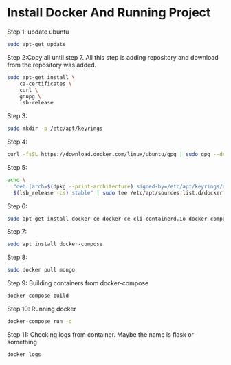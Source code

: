 # Install Docker And Running Project

Step 1: update ubuntu

```bash
sudo apt-get update
```

Step 2:Copy all until step 7. All this step is adding repository and download from the repository was added.

```bash
sudo apt-get install \
    ca-certificates \
    curl \
    gnupg \
    lsb-release
```

Step 3:

```bash
sudo mkdir -p /etc/apt/keyrings
```

Step 4:

```bash
curl -fsSL https://download.docker.com/linux/ubuntu/gpg | sudo gpg --dearmor -o /etc/apt/keyrings/docker.gpg
```

Step 5:

```bash
echo \
  "deb [arch=$(dpkg --print-architecture) signed-by=/etc/apt/keyrings/docker.gpg] https://download.docker.com/linux/ubuntu \
  $(lsb_release -cs) stable" | sudo tee /etc/apt/sources.list.d/docker.list > /dev/null
```

Step 6:

```bash
sudo apt-get install docker-ce docker-ce-cli containerd.io docker-compose-plugin
```

Step 7:

```bash
sudo apt install docker-compose
```

Step 8:

```bash
sudo docker pull mongo
```

Step 9: Building containers from docker-compose

```bash
docker-compose build
```

Step 10: Running docker

```bash
docker-compose run -d
```

Step 11: Checking logs from container. Maybe the name is flask or something

```bash
docker logs 
```
